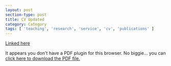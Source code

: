 ```yaml
---
layout: post
section-type: post
title: CV Updated
category: Category
tags: [ 'teaching', 'research', 'service', 'cv', 'publications' ]
---
```

[Linked here](https://umdrive.memphis.edu/aolney/public/resume/CV.pdf)

<object data="https://umdrive.memphis.edu/aolney/public/resume/CV.pdf" type="application/pdf" width="100%" height="600px">
 
  <p>It appears you don't have a PDF plugin for this browser.
  No biggie... you can <a href="https://umdrive.memphis.edu/aolney/public/resume/CV.pdf">click here to
  download the PDF file.</a></p>
  
</object>
